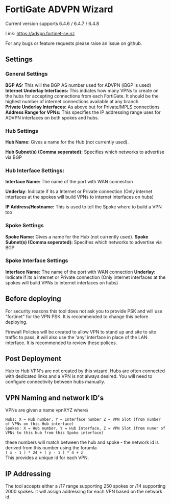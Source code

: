 # FortiGate ADVPN Wizard

Current version supports 6.4.6 / 6.4.7 / 6.4.8


Link: https://advpn.fortinet-se.nz

For any bugs or feature requests please raise an issue on github. 

## Settings

### General Settings

**BGP AS:** This will the BGP AS number used for ADVPN (iBGP is used) \
**Internet Underlay Interfaces:** This indiates how many VPNs to create on the hubs for accepting connections from each FortiGate. It should be the highest number of internet connections available at any branch\
**Private Underlay Interfaces:** As above but for Private/MPLS connections\
**Address Range for VPNs:** This specifies the IP addressing range uses for ADVPN interfaces on both spokes and hubs. 


### Hub Settings
**Hub Name:** Gives a name for the Hub (not currently used).

**Hub Subnet(s) (Comma seperated):** Specifies which networks to advertise via BGP

### Hub Interface Settings:
**Interface Name:** The name of the port with WAN connection

**Underlay**: Indicate if its a Internet or Private connection (Only internet interfaces at the spokes will build VPNs to internet interfaces on hubs)

**IP Address/Hostname:** This is used to tell the Spoke where to build a VPN too

### Spoke Settings
**Spoke Name:** Gives a name for the Hub (not currently used).
**Spoke Subnet(s) (Comma seperated):** Specifies which networks to advertise via BGP

### Spoke Interface Settings
**Interface Name:** The name of the port with WAN connection
**Underlay:** Indicate if its a Internet or Private connection (Only internet interfaces at the spokes will build VPNs to internet interfaces on hubs)

## Before deploying
For security reasons this tool does not ask you to provide PSK and will use "fortinet" for the VPN PSK. It is recommended to change this before deploying. 

Firewall Policies will be created to allow VPN to stand up and site to site traffic to pass, it will also use the 'any' interface in place of the LAN interface. It is recommended to review these polices. 

## Post Deployment
Hub to Hub VPN's are not created by this wizard. Hubs are often connected with dedicated links and a VPN is not always desired. You will need to configure connectivity between hubs manually. 

## VPN Naming and network ID's
VPNs are given a name vpnXYZ where\
```
Hubs: X = Hub number, Y = Interface number Z = VPN Slot (from number of VPNs on this Hub interface)
Spokes: X = Hub number, Y = Hub Interface, Z = VPN Slot (from numer of VPNs to this hub from this Spoke interface)
```
these numbers will match between the hub and spoke - the network id is derived from this number using the forumla\
`( x - 1 ) * 24 + ( y - 1 ) * 4 + z`\
This provides a unique id for each VPN. 


## IP Addressing
The tool accepts either a /17 range supporting 250 spokes or /14 supporting 2000 spokes. it will assign addressing for each VPN based on the network id.










